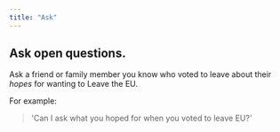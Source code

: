```yaml
---
title: "Ask"
---
```


## Ask open questions.

Ask a friend or family member you know who voted to leave about their *hopes* for wanting to Leave the EU.

For example:

> 'Can I ask what you hoped for when you voted to leave EU?'
